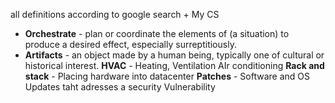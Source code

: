 all definitions according to google search + My CS
- **Orchestrate** - plan or coordinate the elements of (a situation) to produce a desired effect, especially surreptitiously.
- **Artifacts** - an object made by a human being, typically one of cultural or historical interest.
**HVAC** - Heating, Ventilation AIr conditioning
**Rack and stack** - Placing hardware into datacenter
**Patches** - Software and OS Updates taht adresses a security Vulnerability
